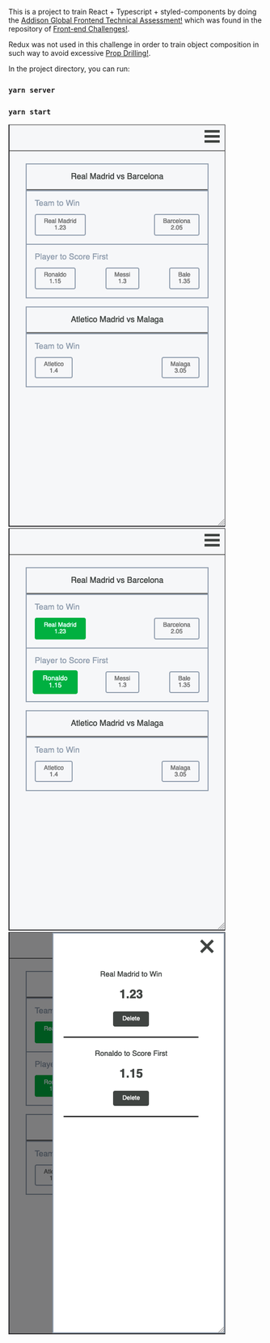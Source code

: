 This is a project to train React + Typescript + styled-components by doing the [Addison Global Frontend Technical Assessment!](https://github.com/addisonglobal/frontend-technical-test) which was found in the repository of [Front-end Challenges!](https://github.com/felipefialho/frontend-challenges).

Redux was not used in this challenge in order to train object composition in such way to avoid excessive [Prop Drilling!](https://kentcdodds.com/blog/prop-drilling).

In the project directory, you can run:

### `yarn server`

### `yarn start`

![Default Page](docs/imgs/default.png "Default Page")
![Selected](docs/imgs/selected.png "Selected")
![Sidepanel](docs/imgs/sidepanel.png "Sidepanel")
